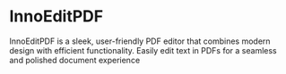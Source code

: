 # InnoEditPDF
InnoEditPDF is a sleek, user-friendly PDF editor that combines modern design with efficient functionality. Easily edit text in PDFs for a seamless and polished document experience
